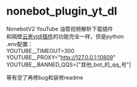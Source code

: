 # nonebot_plugin_yt_dl
NonebotV2 YouTube 油管视频解析下载插件  
和隔壁[云崽ytdl插件](https://github.com/GangFaDeShenMe/yunzai-yt-dl-plugin)的功能完全一样，但是python  
.env配置：  
YOUTUBE__TIMEOUT=300  
YOUTUBE__PROXY="http://127.0.0.1:10809"  
YOUTUBE__BANNED_QQS=["其他_bot_的_qq_号"]   

等有空了再修bug和装修readme
